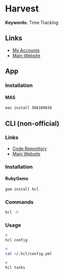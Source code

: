 # Harvest

<!--
https://github.com/lsv/timeharvest-cli
-->

**Keywords:** Time Tracking

## Links

- [My Accounts](https://id.getharvest.com/accounts)
- [Main Website](https://getharvest.com/)

## App

### Installation

#### MAS

```sh
mas install 506189836
```

## CLI (non-official)

<!--
v2 API incompatibility
ruby 2.6.5
-->

### Links

- [Code Repository](https://github.com/zenhob/hcl)
- [Main Website](https://zenhob.github.io/hcl/)

### Installation

#### RubyGems

```sh
gem install hcl
```

### Commands

```sh
hcl -h
```

### Usage

```sh
#
hcl config

#
cat ~/.hcl/config.yml

#
hcl tasks
```
